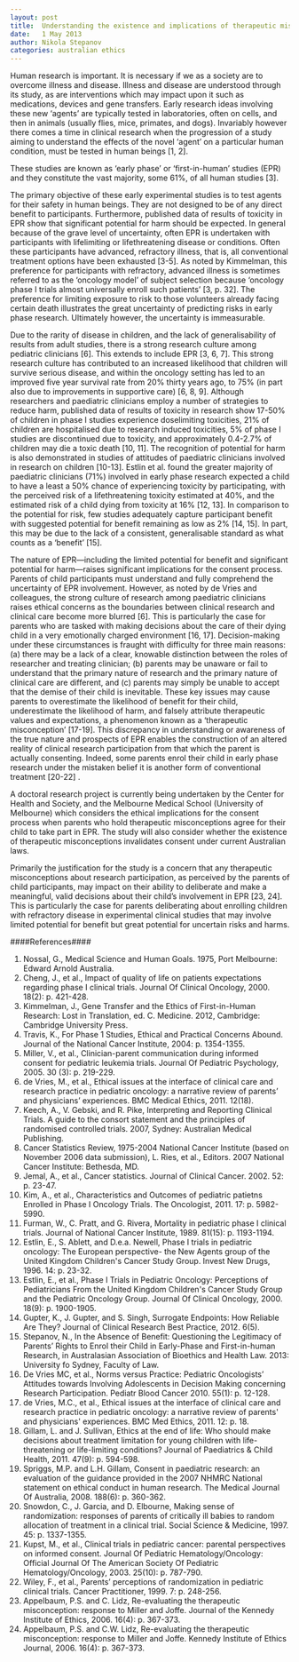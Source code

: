 ```yaml
---   
layout: post
title:  Understanding the existence and implications of therapeutic misconceptions in first in human and early phase research involving children
date:   1 May 2013
author: Nikola Stepanov
categories: australian ethics
---
```

   
Human research is important. It is necessary if we as a society are to overcome illness and disease. Illness and disease are understood through its study, as are interventions which may impact upon it such as medications, devices and gene transfers. Early research ideas involving these new ‘agents’ are typically tested in laboratories, often on cells, and then in animals (usually flies, mice, primates, and dogs). Invariably however there comes a time in clinical research when the progression of a study aiming to understand the effects of the novel ‘agent’ on a particular human condition, must be tested in human beings [1, 2].

These studies are known as ‘early phase’ or ‘first-in-human’ studies (EPR) and they constitute the vast majority, some 61%, of all human studies [3].

The primary objective of these early experimental studies is to test agents for their safety in human beings. They are not designed to be of any direct benefit to participants. Furthermore, published data of results of toxicity in EPR show that significant potential for harm should be expected. In general because of the grave level of uncertainty, often EPR is undertaken with participants with lifelimiting or lifethreatening disease or conditions. Often these participants have advanced, refractory illness, that is, all conventional treatment options have been exhausted [3-5]. As noted by Kimmelman, this preference for participants with refractory, advanced illness is sometimes referred to as the ‘oncology model’ of subject selection because ‘oncology phase I trials almost universally enroll such patients’ [3, p. 32]. The preference for limiting exposure to risk to those volunteers already facing certain death illustrates the great uncertainty of predicting risks in early phase research. Ultimately however, the uncertainty is immeasurable.

Due to the rarity of disease in children, and the lack of generalisability of results from adult studies, there is a strong research culture among pediatric clinicians [6]. This extends to include EPR [3, 6, 7]. This strong research culture has contributed to an increased likelihood that children will survive serious disease, and within the oncology setting has led to an improved five year survival rate from 20% thirty years ago, to 75% (in part also due to improvements in supportive care) [6, 8, 9]. Although researchers and paediatric clinicians employ a number of strategies to reduce harm, published data of results of toxicity in research show 17-50% of children in phase I studies experience doselimiting toxicities, 21% of children are hospitalised due to research induced toxicities, 5% of phase I studies are discontinued due to toxicity, and approximately 0.4-2.7% of children may die a toxic death [10, 11]. The recognition of potential for harm is also demonstrated in studies of attitudes of paediatric clinicians involved in research on children [10-13]. Estlin et al. found the greater majority of paediatric clinicians (71%) involved in early phase research expected a child to have a least a 50% chance of experiencing toxicity by participating, with the perceived risk of a lifethreatening toxicity estimated at 40%, and the estimated risk of a child dying from toxicity at 16% [12, 13]. In comparison to the potential for risk, few studies adequately capture participant benefit with suggested potential for benefit remaining as low as 2% [14, 15]. In part, this may be due to the lack of a consistent, generalisable standard as what counts as a ‘benefit’ [15].

The nature of EPR—including the limited potential for benefit and significant potential for harm—raises significant implications for the consent process. Parents of child participants must understand and fully comprehend the uncertainty of EPR involvement. However, as noted by de Vries and colleagues, the strong culture of research among paediatric clinicians raises ethical concerns as the boundaries between clinical research and clinical care become more blurred [6]. This is particularly the case for parents who are tasked with making decisions about the care of their dying child in a very emotionally charged environment [16, 17]. Decision-making under these circumstances is fraught with difficulty for three main reasons: (a) there may be a lack of a clear, knowable distinction between the roles of researcher and treating clinician; (b) parents may be unaware or fail to understand that the primary nature of research and the primary nature of clinical care are different, and (c) parents may simply be unable to accept that the demise of their child is inevitable. These key issues may cause parents to overestimate the likelihood of benefit for their child, underestimate the likelihood of harm, and falsely attribute therapeutic values and expectations, a phenomenon known as a ‘therapeutic misconception’ [17-19]. This discrepancy in understanding or awareness of the true nature and prospects of EPR enables the construction of an altered reality of clinical research participation from that which the parent is actually consenting. Indeed, some parents enrol their child in early phase research under the mistaken belief it is another form of conventional treatment [20-22] .

A doctoral research project is currently being undertaken by the Center for Health and Society, and the Melbourne Medical School (University of Melbourne) which considers the ethical implications for the consent process when parents who hold therapeutic misconceptions agree for their child to take part in EPR. The study will also consider whether the existence of therapeutic misconceptions invalidates consent under current Australian laws.

Primarily the justification for the study is a concern that any therapeutic misconceptions about research participation, as perceived by the parents of child participants, may impact on their ability to deliberate and make a meaningful, valid decisions about their child’s involvement in EPR [23, 24]. This is particularly the case for parents deliberating about enrolling children with refractory disease in experimental clinical studies that may involve limited potential for benefit but great potential for uncertain risks and harms.

####References####

1. Nossal, G., Medical Science and Human Goals. 1975, Port Melbourne: Edward Arnold Australia.
2. Cheng, J., et al., Impact of quality of life on patients expectations regarding phase I clinical trials. Journal Of Clinical Oncology, 2000. 18(2): p. 421-428.
3. Kimmelman, J., Gene Transfer and the Ethics of First-in-Human Research: Lost in Translation, ed. C. Medicine. 2012, Cambridge: Cambridge University Press.
4. Travis, K., For Phase 1 Studies, Ethical and Practical Concerns Abound. Journal of the National Cancer Institute, 2004: p. 1354-1355.
5. Miller, V., et al., Clinician-parent communication during informed consent for pediatric leukemia trials. Journal Of Pediatric Psychology, 2005. 30 (3): p. 219-229.
6. de Vries, M., et al., Ethical issues at the interface of clinical care and research practice in pediatric oncology: a narrative review of parents’ and physicians’ experiences. BMC Medical Ethics, 2011. 12(18).
7. Keech, A., V. Gebski, and R. Pike, Interpreting and Reporting Clinical Trials. A guide to the consort statement and the principles of randomised controlled trials. 2007, Sydney: Australian Medical Publishing.
8. Cancer Statistics Review, 1975-2004 National Cancer Institute (based on November 2006 data submission), L. Ries, et al., Editors. 2007 National Cancer Institute: Bethesda, MD.
9. Jemal, A., et al., Cancer statistics. Journal of Clinical Cancer. 2002. 52: p. 23-47. 
10. Kim, A., et al., Characteristics and Outcomes of pediatric patietns Enrolled in Phase I Oncology Trials. The Oncologist, 2011. 17: p. 5982-5990.
11. Furman, W., C. Pratt, and G. Rivera, Mortality in pediatric phase I clinical trials. Journal of National Cancer Institute, 1989. 81(15): p. 1193-1194.
12. Estlin, E., S. Ablett, and D.e.a. Newell, Phase I trials in pediatric oncology: The European perspective- the New Agents group of the United Kingdom Children's Cancer Study Group. Invest New Drugs, 1996. 14: p. 23-32.
13. Estlin, E., et al., Phase I Trials in Pediatric Oncology: Perceptions of Pediatricians From the United Kingdom Children's Cancer Study Group and the Pediatric Oncology Group. Journal Of Clinical Oncology, 2000. 18(9): p. 1900-1905. 
14. Gupter, K., J. Gupter, and S. Singh, Surrogate Endpoints: How Reliable Are They? Journal of Clinical Research Best Practice, 2012. 6(5). 
15. Stepanov, N., In the Absence of Benefit: Questioning the Legitimacy of Parents’ Rights to Enrol their Child in Early-Phase and First-in-human Research, in Australasian Association of Bioethics and Health Law. 2013: University fo Sydney, Faculty of Law. 
16. De Vries MC, et al., Norms versus Practice: Pediatric Oncologists’ Attitudes towards Involving Adolescents in Decision Making concerning Research Participation. Pediatr Blood Cancer 2010. 55(1): p. 12-128. 
17. de Vries, M.C., et al., Ethical issues at the interface of clinical care and research practice in pediatric oncology: a narrative review of parents' and physicians' experiences. BMC Med Ethics, 2011. 12: p. 18. 
18. Gillam, L. and J. Sullivan, Ethics at the end of life: Who should make decisions about treatment limitation for young children with life-threatening or life-limiting conditions? Journal of Paediatrics & Child Health, 2011. 47(9): p. 594-598. 
19. Spriggs, M.P. and L.H. Gillam, Consent in paediatric research: an evaluation of the guidance provided in the 2007 NHMRC National statement on ethical conduct in human research. The Medical Journal Of Australia, 2008. 188(6): p. 360-362. 
20. Snowdon, C., J. Garcia, and D. Elbourne, Making sense of randomization: responses of parents of critically ill babies to random allocation of treatment in a clinical trial. Social Science & Medicine, 1997. 45: p. 1337-1355. 
21. Kupst, M., et al., Clinical trials in pediatric cancer: parental perspectives on informed consent. Journal Of Pediatric Hematology/Oncology: Official Journal Of The American Society Of Pediatric Hematology/Oncology, 2003. 25(10): p. 787-790. 
22. Wiley, F., et al., Parents’ perceptions of randomization in pediatric clinical trials. Cancer Practitioner, 1999. 7: p. 248-256.
23. Appelbaum, P.S. and C. Lidz, Re-evaluating the therapeutic misconception: response to Miller and Joffe. Journal of the Kennedy Institute of Ethics, 2006. 16(4): p. 367-373.
24. Appelbaum, P.S. and C.W. Lidz, Re-evaluating the therapeutic misconception: response to Miller and Joffe. Kennedy Institute of Ethics Journal, 2006. 16(4): p. 367-373.
